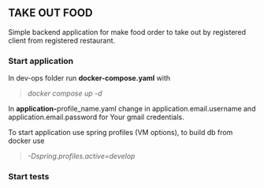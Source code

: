 ## TAKE OUT FOOD

Simple backend application for make food order to take out by registered client from registered restaurant.

### Start application

In dev-ops folder run <b>docker-compose.yaml</b> with
> <i>docker compose up -d </i>

In <b>application-</b>profile_name.yaml change in application.email.username and application.email.password for Your gmail credentials.  

To start application use spring profiles (VM options), to build db from docker use
> <i>-Dspring.profiles.active=develop</i>

### Start tests
